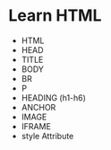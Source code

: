 # Learn HTML

- HTML
- HEAD
- TITLE
- BODY
- BR
- P
- HEADING (h1-h6)
- ANCHOR
- IMAGE
- IFRAME
- style Attribute